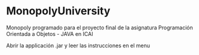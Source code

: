 # MonopolyUniversity
Monopoly programado para el proyecto final de la asignatura Programación Orientada a Objetos - JAVA en ICAI

Abrir la applicación .jar y leer las instrucciones en el menu
